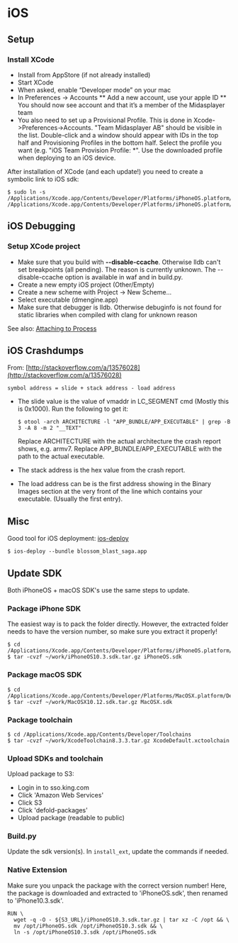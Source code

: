 # iOS

## Setup

### Install XCode
* Install from AppStore (if not already installed)
* Start XCode
* When asked, enable “Developer mode” on your mac
* In Preferences -> Accounts
    ** Add a new account, use your apple ID
    ** You should now see account and that it’s a member of the Midasplayer team
* You also need to set up a Provisional Profile. This is done in Xcode->Preferences->Accounts. "Team Midasplayer AB" should be visible in the list. Double-click and  a window should appear with IDs in the top half and Provisioning Profiles in the bottom half. Select the profile you want (e.g. "iOS Team Provision Profile: *". Use the downloaded profile when deploying to an iOS device.

After installation of XCode (and each update!) you need to create a symbolic link to iOS sdk:

    $ sudo ln -s /Applications/Xcode.app/Contents/Developer/Platforms/iPhoneOS.platform/Developer/SDKs/iPhoneOS.sdk /Applications/Xcode.app/Contents/Developer/Platforms/iPhoneOS.platform/Developer/SDKs/iPhoneOS10.3.sdk



## iOS Debugging

### Setup XCode project

* Make sure that you build with **--disable-ccache**. Otherwise lldb can't set breakpoints (all pending). The
  reason is currently unknown. The --disable-ccache option is available in waf and in build.py.
* Create a new empty iOS project (Other/Empty)
* Create a new scheme with Project -> New Scheme...
* Select executable (dmengine.app)
* Make sure that debugger is lldb. Otherwise debuginfo is not found for static libraries when compiled with clang for unknown reason

See also: [Attaching to Process](http://stackoverflow.com/questions/9721830/attach-debugger-to-ios-app-after-launch)


## iOS Crashdumps

From: [http://stackoverflow.com/a/13576028](http://stackoverflow.com/a/13576028)

    symbol address = slide + stack address - load address

* The slide value is the value of vmaddr in LC_SEGMENT cmd (Mostly this is 0x1000). Run the following to get it:

    `$ otool -arch ARCHITECTURE -l "APP_BUNDLE/APP_EXECUTABLE" | grep -B 3 -A 8 -m 2 "__TEXT"`

    Replace ARCHITECTURE with the actual architecture the crash report shows, e.g. armv7. Replace APP_BUNDLE/APP_EXECUTABLE with the path to the actual executable.

* The stack address is the hex value from the crash report.

* The load address can be is the first address showing in the Binary Images section at the very front of the line which contains your executable. (Usually the first entry).

## Misc

Good tool for iOS deployment: [ios-deploy](https://github.com/phonegap/ios-deploy)

    $ ios-deploy --bundle blossom_blast_saga.app


## Update SDK

Both iPhoneOS + macOS SDK's use the same steps to update.

### Package iPhone SDK

The easiest way is to pack the folder directly.
However, the extracted folder needs to have the version number, so make sure you
extract it properly!

    $ cd /Applications/Xcode.app/Contents/Developer/Platforms/iPhoneOS.platform/Developer/SDKs
    $ tar -cvzf ~/work/iPhoneOS10.3.sdk.tar.gz iPhoneOS.sdk

### Package macOS SDK

	$ cd /Applications/Xcode.app/Contents/Developer/Platforms/MacOSX.platform/Developer/SDKs
	$ tar -cvzf ~/work/MacOSX10.12.sdk.tar.gz MacOSX.sdk


### Package toolchain

    $ cd /Applications/Xcode.app/Contents/Developer/Toolchains
    $ tar -cvzf ~/work/XcodeToolchain8.3.3.tar.gz XcodeDefault.xctoolchain


### Upload SDKs and toolchain

Upload package to S3:

* Login in to sso.king.com
* Click 'Amazon Web Services'
* Click S3
* Click 'defold-packages'
* Upload package (readable to public)

### Build.py

Update the sdk version(s).
In ```install_ext```, update the commands if needed.


### Native Extension

Make sure you unpack the package with the correct version number!
Here, the package is downloaded and extracted to 'iPhoneOS.sdk',
then renamed to 'iPhone10.3.sdk'.

    RUN \
      wget -q -O - ${S3_URL}/iPhoneOS10.3.sdk.tar.gz | tar xz -C /opt && \
      mv /opt/iPhoneOS.sdk /opt/iPhoneOS10.3.sdk && \
      ln -s /opt/iPhoneOS10.3.sdk /opt/iPhoneOS.sdk
